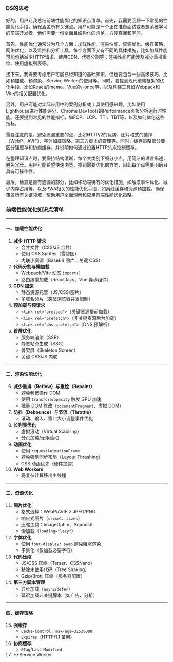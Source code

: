 
### DS的思考

好的，用户让我总结前端性能优化的知识点清单。首先，我需要回顾一下常见的性能优化手段，确保涵盖所有关键点。用户可能是一个正在准备面试或者想系统学习的前端开发者，他们需要一份全面且结构化的清单，方便查阅和学习。

首先，性能优化通常分为几个方面：加载性能、渲染性能、资源优化、缓存策略、网络优化，以及监控和分析工具。每个方面下又有不同的具体措施，比如加载性能可能包括减少HTTP请求、使用CDN、代码分割等；渲染性能可能涉及减少重排重绘、使用虚拟列表等。

接下来，我需要考虑用户可能已经知道的基础知识，但也要包含一些高级技巧，比如预加载、预渲染、Service Worker的使用等。同时，要提到现代前端框架的优化手段，比如React的memo、Vue的v-once等，以及构建工具如Webpack和Vite的相关配置优化。

另外，用户可能对实际应用中的案例分析或工具使用感兴趣，比如使用Lighthouse进行性能评分，Chrome DevTools的Performance面板分析运行时性能。还要提到常见的性能指标，如FCP、LCP、TTI、TBT等，以及如何优化这些指标。

需要注意的是，避免遗漏重要的点，比如HTTP/2的优势、图片格式的选择（WebP、AVIF）、字体加载策略、第三方脚本的管理等。同时，缓存策略部分要区分强缓存和协商缓存，并说明如何通过设置HTTP头来控制缓存。

在整理知识点时，要保持结构清晰，每个大类别下细分小点，用简洁的语言描述，避免冗长。用户可能希望快速浏览，找到需要优化的方向，因此每个点需要明确且具有可操作性。

最后，检查是否有遗漏的部分，比如移动端特有的优化措施，如触摸事件优化、减少内存占用等，以及PWA相关的性能优化手段，如离线缓存和资源预加载。确保覆盖所有关键领域，帮助用户全面理解和应用前端性能优化策略。

### 前端性能优化知识点清单

---

#### **一、加载性能优化**
1. **减少 HTTP 请求**  
   - 合并文件（CSS/JS 合并）  
   - 使用 CSS Sprites（雪碧图）  
   - 内联小资源（Base64 图片、关键 CSS）  
2. **代码分割与懒加载**  
   - Webpack/Vite 动态 `import()`  
   - 路由级懒加载（React.lazy、Vue 异步组件）  
3. **CDN 加速**  
   - 静态资源托管（JS/CSS/图片）  
   - 多域名分片（突破浏览器并发限制）  
4. **预加载与预请求**  
   - `<link rel="preload">`（关键资源提前加载）  
   - `<link rel="prefetch">`（非关键资源后台加载）  
   - `<link rel="dns-prefetch">`（DNS 预解析）  
5. **首屏优化**  
   - 服务端渲染（SSR）  
   - 静态站点生成（SSG）  
   - 骨架屏（Skeleton Screen）  
   - 关键 CSS/JS 内联  

---

#### **二、渲染性能优化**
6. **减少重排（Reflow）与重绘（Repaint）**  
   - 避免频繁操作 DOM  
   - 使用 `transform`/`opacity` 触发 GPU 加速  
   - 批量 DOM 修改（`documentFragment`、虚拟 DOM）  
7. **防抖（Debounce）与节流（Throttle）**  
   - 滚动、输入、窗口大小调整事件优化  
8. **长列表优化**  
   - 虚拟滚动（Virtual Scrolling）  
   - 分页加载/无限滚动  
9. **动画优化**  
   - 使用 `requestAnimationFrame`  
   - 避免强制同步布局（Layout Thrashing）  
   - CSS 动画优先（硬件加速）  
10. **Web Workers**  
    - 将复杂计算移出主线程  

---

#### **三、资源优化**
11. **图片优化**  
    - 格式选择：WebP/AVIF > JPEG/PNG  
    - 响应式图片（`srcset`、`sizes`）  
    - 压缩工具：ImageOptim、Squoosh  
    - 懒加载（`loading="lazy"`）  
12. **字体优化**  
    - 使用 `font-display: swap` 避免阻塞渲染  
    - 子集化（仅加载必要字符）  
13. **代码压缩**  
    - JS/CSS 压缩（Terser、CSSNano）  
    - 移除未使用代码（Tree Shaking）  
    - Gzip/Brotli 压缩（服务器配置）  
14. **第三方脚本管理**  
    - 异步加载（`async`/`defer`）  
    - 延迟加载非关键脚本（如广告、分析）  

---

#### **四、缓存策略**
15. **强缓存**  
    - `Cache-Control: max-age=31536000`  
    - `Expires`（HTTP/1.1 备用）  
16. **协商缓存**  
    - `ETag`/`Last-Modified`  
17. **Service Worker